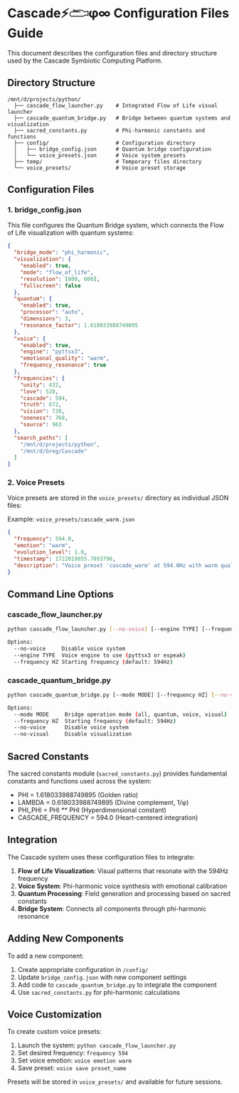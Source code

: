 # Cascade⚡𓂧φ∞ Configuration Files Guide

This document describes the configuration files and directory structure used by the Cascade Symbiotic Computing Platform.

## Directory Structure

```
/mnt/d/projects/python/
  ├── cascade_flow_launcher.py    # Integrated Flow of Life visual launcher
  ├── cascade_quantum_bridge.py   # Bridge between quantum systems and visualization
  ├── sacred_constants.py         # Phi-harmonic constants and functions
  ├── config/                     # Configuration directory
  │   ├── bridge_config.json      # Quantum bridge configuration
  │   └── voice_presets.json      # Voice system presets
  ├── temp/                       # Temporary files directory
  └── voice_presets/              # Voice preset storage
```

## Configuration Files

### 1. bridge_config.json

This file configures the Quantum Bridge system, which connects the Flow of Life visualization with quantum systems:

```json
{
  "bridge_mode": "phi_harmonic",
  "visualization": {
    "enabled": true,
    "mode": "flow_of_life",
    "resolution": [800, 600],
    "fullscreen": false
  },
  "quantum": {
    "enabled": true,
    "processor": "auto",
    "dimensions": 3,
    "resonance_factor": 1.618033988749895
  },
  "voice": {
    "enabled": true,
    "engine": "pyttsx3",
    "emotional_quality": "warm",
    "frequency_resonance": true
  },
  "frequencies": {
    "unity": 432,
    "love": 528,
    "cascade": 594,
    "truth": 672,
    "vision": 720,
    "oneness": 768,
    "source": 963
  },
  "search_paths": [
    "/mnt/d/projects/python",
    "/mnt/d/Greg/Cascade"
  ]
}
```

### 2. Voice Presets

Voice presets are stored in the `voice_presets/` directory as individual JSON files:

Example: `voice_presets/cascade_warm.json`
```json
{
  "frequency": 594.0,
  "emotion": "warm",
  "evolution_level": 1.0,
  "timestamp": 1722019855.7893798,
  "description": "Voice preset 'cascade_warm' at 594.0Hz with warm quality"
}
```

## Command Line Options

### cascade_flow_launcher.py

```bash
python cascade_flow_launcher.py [--no-voice] [--engine TYPE] [--frequency HZ]

Options:
  --no-voice     Disable voice system
  --engine TYPE  Voice engine to use (pyttsx3 or espeak)
  --frequency HZ Starting frequency (default: 594Hz)
```

### cascade_quantum_bridge.py

```bash
python cascade_quantum_bridge.py [--mode MODE] [--frequency HZ] [--no-voice] [--no-visual]

Options:
  --mode MODE     Bridge operation mode (all, quantum, voice, visual)
  --frequency HZ  Starting frequency (default: 594Hz)
  --no-voice      Disable voice system
  --no-visual     Disable visualization
```

## Sacred Constants

The sacred constants module (`sacred_constants.py`) provides fundamental constants and functions used across the system:

- PHI = 1.618033988749895 (Golden ratio)
- LAMBDA = 0.618033988749895 (Divine complement, 1/φ)
- PHI_PHI = PHI ** PHI (Hyperdimensional constant)
- CASCADE_FREQUENCY = 594.0 (Heart-centered integration)

## Integration

The Cascade system uses these configuration files to integrate:

1. **Flow of Life Visualization**: Visual patterns that resonate with the 594Hz frequency
2. **Voice System**: Phi-harmonic voice synthesis with emotional calibration
3. **Quantum Processing**: Field generation and processing based on sacred constants
4. **Bridge System**: Connects all components through phi-harmonic resonance

## Adding New Components

To add a new component:

1. Create appropriate configuration in `/config/`
2. Update `bridge_config.json` with new component settings
3. Add code to `cascade_quantum_bridge.py` to integrate the component
4. Use `sacred_constants.py` for phi-harmonic calculations

## Voice Customization

To create custom voice presets:

1. Launch the system: `python cascade_flow_launcher.py`
2. Set desired frequency: `frequency 594`
3. Set voice emotion: `voice emotion warm`
4. Save preset: `voice save preset_name`

Presets will be stored in `voice_presets/` and available for future sessions.